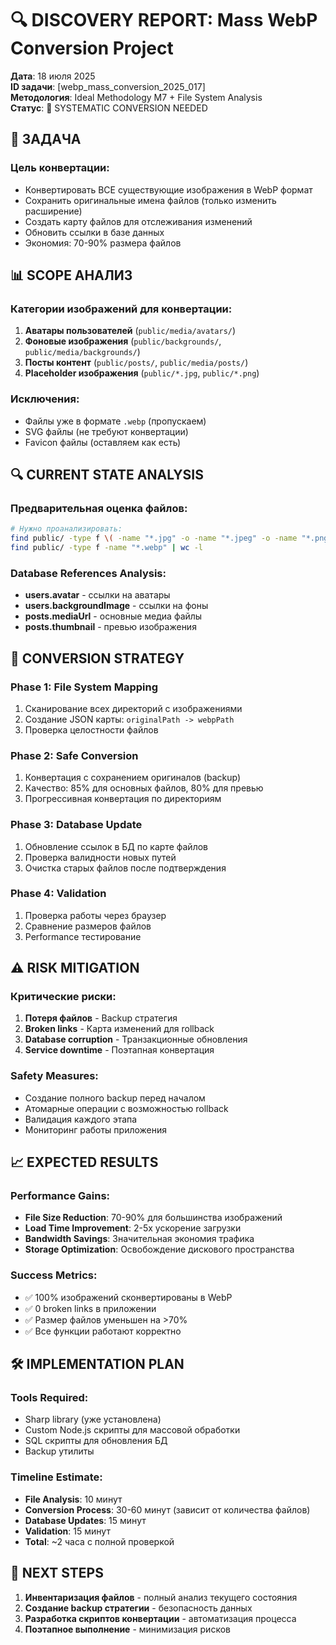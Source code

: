 # 🔍 DISCOVERY REPORT: Mass WebP Conversion Project

**Дата**: 18 июля 2025  
**ID задачи**: [webp_mass_conversion_2025_017]  
**Методология**: Ideal Methodology M7 + File System Analysis  
**Статус**: 🔄 SYSTEMATIC CONVERSION NEEDED

## 🎯 ЗАДАЧА

### **Цель конвертации**:
- Конвертировать ВСЕ существующие изображения в WebP формат
- Сохранить оригинальные имена файлов (только изменить расширение)
- Создать карту файлов для отслеживания изменений
- Обновить ссылки в базе данных
- Экономия: 70-90% размера файлов

## 📊 SCOPE АНАЛИЗ

### **Категории изображений для конвертации**:
1. **Аватары пользователей** (`public/media/avatars/`)
2. **Фоновые изображения** (`public/backgrounds/`, `public/media/backgrounds/`)
3. **Посты контент** (`public/posts/`, `public/media/posts/`)
4. **Placeholder изображения** (`public/*.jpg`, `public/*.png`)

### **Исключения**:
- Файлы уже в формате `.webp` (пропускаем)
- SVG файлы (не требуют конвертации)
- Favicon файлы (оставляем как есть)

## 🔍 CURRENT STATE ANALYSIS

### **Предварительная оценка файлов**:
```bash
# Нужно проанализировать:
find public/ -type f \( -name "*.jpg" -o -name "*.jpeg" -o -name "*.png" -o -name "*.gif" \) | wc -l
find public/ -type f -name "*.webp" | wc -l
```

### **Database References Analysis**:
- **users.avatar** - ссылки на аватары
- **users.backgroundImage** - ссылки на фоны
- **posts.mediaUrl** - основные медиа файлы
- **posts.thumbnail** - превью изображения

## 🚀 CONVERSION STRATEGY

### **Phase 1: File System Mapping**
1. Сканирование всех директорий с изображениями
2. Создание JSON карты: `originalPath -> webpPath`
3. Проверка целостности файлов

### **Phase 2: Safe Conversion**
1. Конвертация с сохранением оригиналов (backup)
2. Качество: 85% для основных файлов, 80% для превью
3. Прогрессивная конвертация по директориям

### **Phase 3: Database Update**
1. Обновление ссылок в БД по карте файлов
2. Проверка валидности новых путей
3. Очистка старых файлов после подтверждения

### **Phase 4: Validation**
1. Проверка работы через браузер
2. Сравнение размеров файлов
3. Performance тестирование

## ⚠️ RISK MITIGATION

### **Критические риски**:
1. **Потеря файлов** - Backup стратегия
2. **Broken links** - Карта изменений для rollback
3. **Database corruption** - Транзакционные обновления
4. **Service downtime** - Поэтапная конвертация

### **Safety Measures**:
- Создание полного backup перед началом
- Атомарные операции с возможностью rollback
- Валидация каждого этапа
- Мониторинг работы приложения

## 📈 EXPECTED RESULTS

### **Performance Gains**:
- **File Size Reduction**: 70-90% для большинства изображений
- **Load Time Improvement**: 2-5x ускорение загрузки
- **Bandwidth Savings**: Значительная экономия трафика
- **Storage Optimization**: Освобождение дискового пространства

### **Success Metrics**:
- ✅ 100% изображений сконвертированы в WebP
- ✅ 0 broken links в приложении  
- ✅ Размер файлов уменьшен на >70%
- ✅ Все функции работают корректно

## 🛠️ IMPLEMENTATION PLAN

### **Tools Required**:
- Sharp library (уже установлена)
- Custom Node.js скрипты для массовой обработки
- SQL скрипты для обновления БД
- Backup утилиты

### **Timeline Estimate**:
- **File Analysis**: 10 минут
- **Conversion Process**: 30-60 минут (зависит от количества файлов)
- **Database Updates**: 15 минут
- **Validation**: 15 минут
- **Total**: ~2 часа с полной проверкой

## 🎯 NEXT STEPS

1. **Инвентаризация файлов** - полный анализ текущего состояния
2. **Создание backup стратегии** - безопасность данных
3. **Разработка скриптов конвертации** - автоматизация процесса
4. **Поэтапное выполнение** - минимизация рисков 